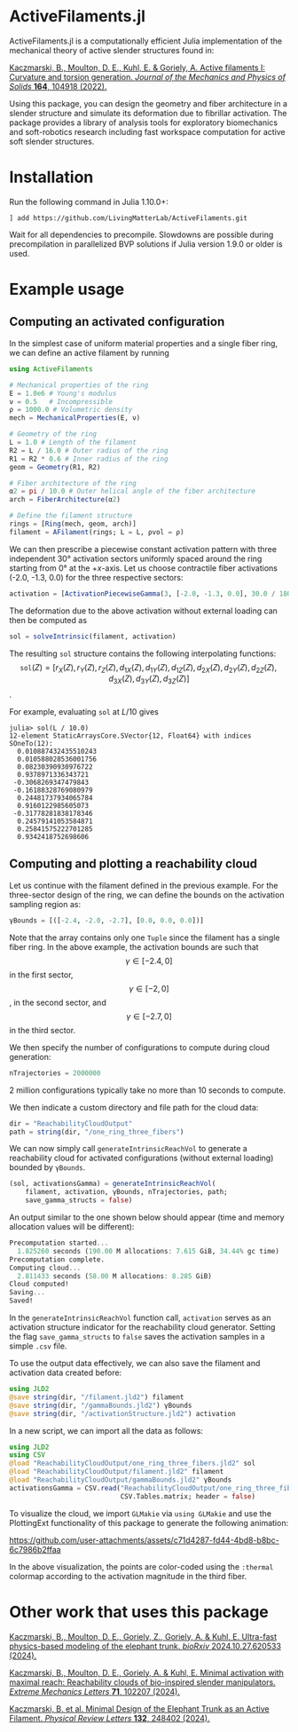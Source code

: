 # ActiveFilaments.jl
ActiveFilaments.jl is a computationally efficient Julia implementation of the mechanical theory of active slender structures found in:

[Kaczmarski, B., Moulton, D. E., Kuhl, E. & Goriely, A. Active filaments I: Curvature and torsion generation. _Journal of the Mechanics and Physics of Solids_ **164**, 104918 (2022).](https://doi.org/10.1016/j.jmps.2022.104918)

Using this package, you can design the geometry and fiber architecture in a slender structure and simulate its deformation due to fibrillar activation. The package provides a library of analysis tools for exploratory biomechanics and soft-robotics research including fast workspace computation for active soft slender structures.

# Installation
Run the following command in Julia 1.10.0+:
```
] add https://github.com/LivingMatterLab/ActiveFilaments.git
```
Wait for all dependencies to precompile. Slowdowns are possible during precompilation in parallelized BVP solutions if Julia version 1.9.0 or older is used.

# Example usage
## Computing an activated configuration
In the simplest case of uniform material properties and a single fiber ring, we can define an active filament by running
```julia
using ActiveFilaments

# Mechanical properties of the ring
E = 1.0e6 # Young's modulus
ν = 0.5   # Incompressible
ρ = 1000.0 # Volumetric density
mech = MechanicalProperties(E, ν)

# Geometry of the ring
L = 1.0 # Length of the filament
R2 = L / 16.0 # Outer radius of the ring
R1 = R2 * 0.6 # Inner radius of the ring
geom = Geometry(R1, R2)

# Fiber architecture of the ring
α2 = pi / 10.0 # Outer helical angle of the fiber architecture
arch = FiberArchitecture(α2)

# Define the filament structure
rings = [Ring(mech, geom, arch)]
filament = AFilament(rings; L = L, ρvol = ρ)
```
We can then prescribe a piecewise constant activation pattern with three independent 30° activation sectors uniformly spaced around the ring starting from 0° at the +_x_-axis. Let us choose contractile fiber activations (-2.0, -1.3, 0.0) for the three respective sectors: 
```julia
activation = [ActivationPiecewiseGamma(3, [-2.0, -1.3, 0.0], 30.0 / 180.0 * pi, 0.0)]  
```
The deformation due to the above activation without external loading can then be computed as
```julia
sol = solveIntrinsic(filament, activation)
```
The resulting `sol` structure contains the following interpolating functions:
$$\texttt{sol}(Z) = \big[r_X(Z), r_Y(Z), r_Z(Z), d_{1X}(Z), d_{1Y}(Z), d_{1Z}(Z), d_{2X}(Z), d_{2Y}(Z), d_{2Z}(Z), d_{3X}(Z), d_{3Y}(Z), d_{3Z}(Z)\big]$$.

For example, evaluating `sol` at $L / 10$ gives
```
julia> sol(L / 10.0)
12-element StaticArraysCore.SVector{12, Float64} with indices SOneTo(12):
  0.010887432435510243
  0.010588028536001756
  0.08230390930976722
  0.9378971336343721
 -0.3068269347479843
 -0.16188328769080979
  0.24481737934065784
  0.9160122985605073
 -0.31778281838178346
  0.24579141053584871
  0.25841575222701285
  0.9342418752698606
```
## Computing and plotting a reachability cloud
Let us continue with the filament defined in the previous example. For the three-sector design of the ring, we can define the bounds on the activation
sampling region as:
```julia
γBounds = [([-2.4, -2.0, -2.7], [0.0, 0.0, 0.0])]
```
Note that the array contains only one `Tuple` since the filament has a single fiber ring. In the above example, the activation bounds are such that
$$\gamma\in[-2.4,0]$$ in the first sector, $$\gamma\in[-2,0]$$, in the second sector, and $$\gamma\in[-2.7,0]$$ in the third sector.

We then specify the number of configurations to compute during cloud generation:
```julia
nTrajectories = 2000000
```
2 million configurations typically take no more than 10 seconds to compute.

We then indicate a custom directory and file path for the cloud data:
```julia
dir = "ReachabilityCloudOutput"
path = string(dir, "/one_ring_three_fibers")
```

We can now simply call `generateIntrinsicReachVol` to generate a reachability cloud for activated configurations (without external loading)
bounded by `γBounds`.
```julia
(sol, activationsGamma) = generateIntrinsicReachVol(
    filament, activation, γBounds, nTrajectories, path; 
    save_gamma_structs = false)
```
An output similar to the one shown below should appear (time and memory allocation values will be different):
```julia
Precomputation started...
  1.825260 seconds (190.00 M allocations: 7.615 GiB, 34.44% gc time)
Precomputation complete.
Computing cloud...
  2.811433 seconds (58.00 M allocations: 8.285 GiB)
Cloud computed!
Saving...
Saved!
```
In the `generateIntrinsicReachVol` function call, `activation` serves as an activation structure indicator for the reachability cloud generator. Setting the flag `save_gamma_structs` to `false` 
saves the activation samples in a simple `.csv` file.

To use the output data effectively, we can also save the filament and activation data created before:
```julia
using JLD2
@save string(dir, "/filament.jld2") filament
@save string(dir, "/gammaBounds.jld2") γBounds
@save string(dir, "/activationStructure.jld2") activation
```

In a new script, we can import all the data as follows:
```julia
using JLD2
using CSV
@load "ReachabilityCloudOutput/one_ring_three_fibers.jld2" sol
@load "ReachabilityCloudOutput/filament.jld2" filament
@load "ReachabilityCloudOutput/gammaBounds.jld2" γBounds
activationsGamma = CSV.read("ReachabilityCloudOutput/one_ring_three_fibers_gamma.csv" , 
                            CSV.Tables.matrix; header = false)
```

To visualize the cloud, we import `GLMakie` via `using GLMakie` and use the PlottingExt functionality of this package to generate the following animation:

https://github.com/user-attachments/assets/c71d4287-fd44-4bd8-b8bc-6c7986b2ffaa

In the above visualization, the points are color-coded using the `:thermal` colormap according to the activation magnitude in the third fiber.

# Other work that uses this package
[Kaczmarski, B., Moulton, D. E., Goriely, Z., Goriely, A. & Kuhl, E. Ultra-fast physics-based modeling of the elephant trunk. _bioRxiv_ 2024.10.27.620533 (2024).](https://doi.org/10.1101/2024.10.27.620533)

[Kaczmarski, B., Moulton, D. E., Goriely, A. & Kuhl, E. Minimal activation with maximal reach: Reachability clouds of bio-inspired slender manipulators. _Extreme Mechanics Letters_ **71**, 102207 (2024).](https://doi.org/10.1016/j.eml.2024.102207)

[Kaczmarski, B. et al. Minimal Design of the Elephant Trunk as an Active Filament. _Physical Review Letters_ **132**, 248402 (2024).](https://doi.org/10.1103/PhysRevLett.132.248402)
